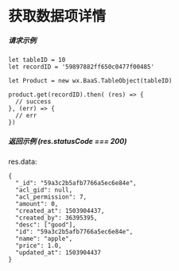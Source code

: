 # 获取数据项详情

##### 请求示例

```
let tableID = 10
let recordID = '59897882ff650c0477f00485'

let Product = new wx.BaaS.TableObject(tableID)

product.get(recordID).then( (res) => {
  // success
}, (err) => {
  // err
})
```

##### 返回示例 (res.statusCode === 200)

res.data:
```
{
  "_id": "59a3c2b5afb7766a5ec6e84e",
  "acl_gid": null,
  "acl_permission": 7,
  "amount": 0,
  "created_at": 1503904437,
  "created_by": 36395395,
  "desc": ["good"],
  "id": "59a3c2b5afb7766a5ec6e84e",
  "name": "apple",
  "price": 1.0,
  "updated_at": 1503904437
}
```
